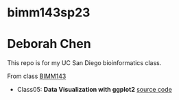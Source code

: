 # bimm143sp23
# Deborah Chen

This repo is for my UC San Diego bioinformatics class.

From class [BIMM143](https://bioboot.github.io/bimm143_S23/)


- Class05: **Data Visualization with ggplot2**
[source code](https://github.com/Deborah-Chen/bimm143sp23/blob/main/class05/class05.qmd)

